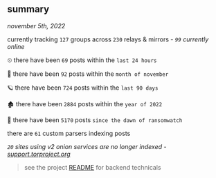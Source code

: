 
## summary
_november 5th, 2022_

currently tracking `127` groups across `230` relays & mirrors - _`99` currently online_

⏲ there have been `69` posts within the `last 24 hours`

🦈 there have been `92` posts within the `month of november`

🪐 there have been `724` posts within the `last 90 days`

🏚 there have been `2884` posts within the `year of 2022`

🦕 there have been `5170` posts `since the dawn of ransomwatch`

there are `61` custom parsers indexing posts

_`20` sites using v2 onion services are no longer indexed - [support.torproject.org](https://support.torproject.org/onionservices/v2-deprecation/)_

> see the project [README](https://github.com/joshhighet/ransomwatch#ransomwatch--) for backend technicals
